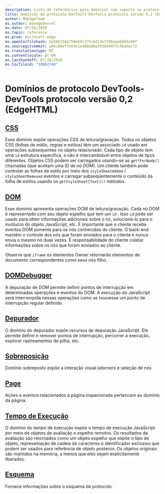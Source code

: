 ```yaml
---
description: Lista de referências para domínios com suporte no protocolo Microsoft Edge DevTools versão 0,2.
title: Domínios de protocolo DevTools-DevTools protocolo versão 0,2 (EdgeHTML)
author: MSEdgeTeam
ms.author: msedgedevrel
ms.date: 07/16/2020
ms.topic: reference
ms.prod: microsoft-edge
ms.openlocfilehash: ba56b31bb750eb9c575c6d13ef296aae6604e99f
ms.sourcegitcommit: a06c86ef7c69e1e400a0be5938449f3c4ba6ec72
ms.translationtype: MT
ms.contentlocale: pt-BR
ms.lasthandoff: 07/16/2020
ms.locfileid: "10882748"
---
```

# Domínios de protocolo DevTools-DevTools protocolo versão 0,2 (EdgeHTML)  

## [CSS](css.md)  

Esse domínio expõe operações CSS de leitura/gravação. Todos os objetos CSS (folhas de estilo, regras e estilos) têm um associado `id` usado em operações subsequentes no objeto relacionado. Cada tipo de objeto tem uma `id` estrutura específica, e não é intercambiável entre objetos de tipos diferentes. Objetos CSS podem ser carregados usando-se as `get*ForNode()` chamadas (que aceitam uma ID de nó DOM). Um cliente também pode controlar as folhas de estilo por meio dos `styleSheetAdded` / `styleSheetRemoved` eventos e carregar subseqüentemente o conteúdo da folha de estilos usando os `getStyleSheet[Text]()` métodos.
## [DOM](dom.md)
Esse domínio apresenta operações DOM de leitura/gravação. Cada nó DOM é representado com seu objeto espelho que tem um `id` . Isso `id` pode ser usado para obter informações adicionais sobre o nó, solucioná-lo para o invólucro do objeto JavaScript, etc. É importante que o cliente receba eventos DOM somente para os nós conhecidos do cliente. O back-end mantém o controle dos nós que foram enviados para o cliente e nunca envia o mesmo nó duas vezes. É responsabilidade do cliente coletar informações sobre os nós que foram enviados ao cliente.<p>Observe que `iframe` os elementos Owner retornarão elementos de documento correspondentes como seus nós filho.</p>
## [DOMDebugger](domdebugger.md)
A depuração de DOM permite definir pontos de interrupção em determinadas operações e eventos do DOM. A execução do JavaScript será interrompida nessas operações como se houvesse um ponto de interrupção regular definido.
## [Depurador](debugger.md)
O domínio do depurador expõe recursos de depuração JavaScript. Ele permite definir e remover pontos de interrupção, percorrer a execução, explorar rastreamentos de pilha, etc.
## [Sobreposição](overlay.md)
Domínio sobreposto expõe a interação visual adorners e seleção de nós
## [Page](page.md)
Ações e eventos relacionados à página inspecionada pertencem ao domínio da página.
## [Tempo de Execução](runtime.md)
O domínio do tempo de execução expõe o tempo de execução JavaScript por meio de objetos de avaliação e espelho remotos. Os resultados da avaliação são retornados como um objeto espelho que expõe o tipo de objeto, representação de cadeia de caracteres e identificador exclusivo que podem ser usados para referência de objeto posterior. Os objetos originais são mantidos na memória, a menos que eles sejam explicitamente liberados.
## [Esquema](schema.md)
Fornece informações sobre o esquema de protocolo.